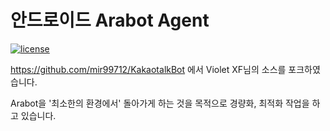 # 안드로이드 Arabot Agent
[![license](https://img.shields.io/github/license/mashape/apistatus.svg)](https://github.com/computerpark/ara-android/blob/master/LICENSE)

https://github.com/mir99712/KakaotalkBot 에서 Violet XF님의 소스를 포크하였습니다.

Arabot을 '최소한의 환경에서' 돌아가게 하는 것을 목적으로 경량화, 최적화 작업을 하고 있습니다.
